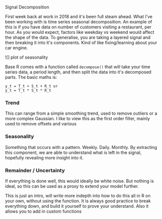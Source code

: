 Signal Decomposition

First week back at work in 2018 and it's been full steam ahead. What I've been working with is time series seasonal decomposition. An example of this is if you have data on number of customers visiting a restaurant, per hour. As you would expect, factors like weekday vs weekend would affect the shape of the data. To generalise, you are taking a layered signal and then breaking it into it's components. Kind of like fixing/learning about your car engine.

![] plot of seasonality

Base R comes with a function called `decompose()` that will take your time series data, a period length, and then split the data into it's decomposed parts. The basic maths is:

```
y_t = T_t + S_t + R_t or
y_t = T_t * S_t * R_t
```

### Trend
This can range from a simple smoothing trend, used to remove outliers or a more complex Gaussian. I like to view this as the first order filter, mainly used to remove offsets and various 

### Seasonality
Something that occurs with a pattern. Weekly. Daily. Monthly. By extracting this component, we are able to understand what is left in the signal, hopefully revealing more insight into it. 

### Remainder / Uncertainty
If everything is done well, this would ideally be white noise. But nothing is ideal, so this can be used as a proxy to extend your model further. 

This is just an intro, will write more indepth into how to do this all in R on your own, without using the function. It is always good practice to break everything down, and build it yourself to prove your understand. Also it allows you to add in custom functions
